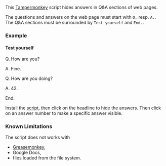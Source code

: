 This [Tampermonkey](https://tampermonkey.net/) script hides answers in Q&A sections of web pages.

The questions and answers on the web page must start with `Q.` resp. `A.`. The Q&A sections must be surrounded by `Test yourself` and `End.`.

### Example

#### Test yourself

Q. How are you?

A. Fine.

Q. How are you doing?

A. 42.

End.

Install the [script](http://rwitzel.github.io/hidden-answers/hidden-answers.user.js), then click on the headline to hide the answers. Then click on an answer number to make a specific answer visible.

### Known Limitations

The script does not works with
* [Greasemonkey](http://www.greasespot.net/),
* Google Docs,
* files loaded from the file system.
